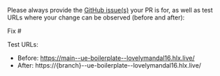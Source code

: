 Please always provide the [GitHub issue(s)](../issues) your PR is for, as well as test URLs where your change can be observed (before and after):

Fix #<gh-issue-id>

Test URLs:
- Before: https://main--ue-boilerplate--lovelymandal16.hlx.live/
- After: https://{branch}--ue-boilerplate--lovelymandal16.hlx.live/
